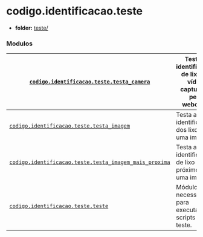 <a id="module-codigo.identificacao.teste"></a>

<a id="codigo-identificacao-teste"></a>

# codigo.identificacao.teste

* **folder:**
  [teste/](../../../../codigo/identificacao/teste)

### Modulos

| [`codigo.identificacao.teste.testa_camera`](codigo.identificacao.teste.testa_camera.md#module-codigo.identificacao.teste.testa_camera)                                        | Testa a identificação de lixo no vídeo capturado pela webcam.   |
|-------------------------------------------------------------------------------------------------------------------------------------------------------------------------------|-----------------------------------------------------------------|
| [`codigo.identificacao.teste.testa_imagem`](codigo.identificacao.teste.testa_imagem.md#module-codigo.identificacao.teste.testa_imagem)                                        | Testa a identificação dos lixos em uma imagem.                  |
| [`codigo.identificacao.teste.testa_imagem_mais_proxima`](codigo.identificacao.teste.testa_imagem_mais_proxima.md#module-codigo.identificacao.teste.testa_imagem_mais_proxima) | Testa a identificação de lixo mais próximo em uma imagem.       |
| [`codigo.identificacao.teste.teste`](codigo.identificacao.teste.teste.md#module-codigo.identificacao.teste.teste)                                                             | Módulo necessário para executar os scripts de teste.            |
